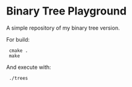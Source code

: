# Binary Tree Playground

A simple repository of my binary tree version.

For build:

     cmake .
     make
     
And execute with:

     ./trees
